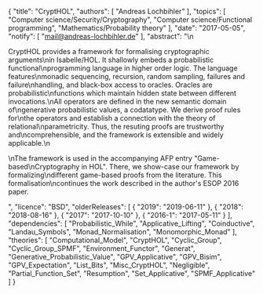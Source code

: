 {
    "title": "CryptHOL",
    "authors": [
        "Andreas Lochbihler"
    ],
    "topics": [
        "Computer science/Security/Cryptography",
        "Computer science/Functional programming",
        "Mathematics/Probability theory"
    ],
    "date": "2017-05-05",
    "notify": [
        "mail@andreas-lochbihler.de"
    ],
    "abstract": "\n<p>CryptHOL provides a framework for formalising cryptographic arguments\nin Isabelle/HOL. It shallowly embeds a probabilistic functional\nprogramming language in higher order logic. The language features\nmonadic sequencing, recursion, random sampling, failures and failure\nhandling, and black-box access to oracles. Oracles are probabilistic\nfunctions which maintain hidden state between different invocations.\nAll operators are defined in the new semantic domain of\ngenerative probabilistic values, a codatatype. We derive proof rules for\nthe operators and establish a connection with the theory of relational\nparametricity. Thus, the resuting proofs are trustworthy and\ncomprehensible, and the framework is extensible and widely applicable.\n</p><p>\nThe framework is used in the accompanying AFP entry \"Game-based\nCryptography in HOL\". There, we show-case our framework by formalizing\ndifferent game-based proofs from the literature. This formalisation\ncontinues the work described in the author's ESOP 2016 paper.</p>",
    "licence": "BSD",
    "olderReleases": [
        {
            "2019": "2019-06-11"
        },
        {
            "2018": "2018-08-16"
        },
        {
            "2017": "2017-10-10"
        },
        {
            "2016-1": "2017-05-11"
        }
    ],
    "dependencies": [
        "Probabilistic_While",
        "Applicative_Lifting",
        "Coinductive",
        "Landau_Symbols",
        "Monad_Normalisation",
        "Monomorphic_Monad"
    ],
    "theories": [
        "Computational_Model",
        "CryptHOL",
        "Cyclic_Group",
        "Cyclic_Group_SPMF",
        "Environment_Functor",
        "Generat",
        "Generative_Probabilistic_Value",
        "GPV_Applicative",
        "GPV_Bisim",
        "GPV_Expectation",
        "List_Bits",
        "Misc_CryptHOL",
        "Negligible",
        "Partial_Function_Set",
        "Resumption",
        "Set_Applicative",
        "SPMF_Applicative"
    ]
}